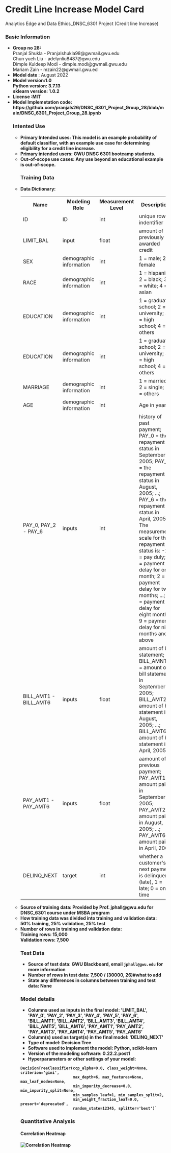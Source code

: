 # Credit Line Increase Model Card
Analytics Edge and Data Ethics_DNSC_6301 Project (Credit line Increase)

<h3>Basic Information</h3>
<ul>
  <li><b>Group no 28:</b> <br>Pranjal Shukla - Pranjalshukla98@gwmail.gwu.edu</br>Chun yueh Liu - adelynliu8487@gwu.edu<br>Dimple Kuldeep Modi - dimple.modi@gwmail.gwu.edu</br> Mariam Zain - mzain22@gwmail.gwu.ed</li>
  <li><b>Model date</b> : August 2022</li>
  <li><b>Model version:1.0<br>Python version: 3.7.13</br>sklearn version: 1.0.2</li>
  <li>License :MIT</li>
  <li>Model Implemetation code: https://github.com/pranjals26/DNSC_6301_Project_Group_28/blob/main/DNSC_6301_Project_Group_28.ipynb</l1>
  
  <h3>Intented Use</h3>
  <ul>
  <li><b>Primary Intended uses:</b> This model is an example probability of default classifier, with an example use case for determining eligibility for a credit line increase.</li>
  <li><b>Primary intended users:</b> GWU DNSC 6301 bootcamp students.</li>
  <li>Out-of-scope use cases: Any use beyond an educational example is out-of-scope.</li>
  
  <h3>Training Data</h3>
  <li>Data Dictionary:</li>
  <table>
  <tr>
    <th>Name</th>
    <th>Modeling Role</th>
    <th>Measurement Level</th>
    <th>Description<//th>
  </tr>
  <tr>
    <td>ID</td>
    <td>ID</td>
    <td>int</td>
    <td>unique row indentifier</td>
  </tr>
  <tr>
    <td>LIMIT_BAL</td>
    <td>input</td>
    <td>float</td>
    <td>amount of previously awarded credit</td>
  </tr>
  <tr>
    <td>SEX</td>
    <td>demographic information</td>
    <td>int</td>
    <td>1 = male; 2 = female</td>
  </tr>
   <tr>
    <td>RACE</td>
    <td>demographic information</td>
    <td>int</td>
    <td>1 = hispanic; 2 = black; 3 = white; 4 = asian</td>
  </tr>
  <tr>
    <td>EDUCATION</td>
    <td>demographic information</td>
    <td>int</td>
    <td>1 = graduate school; 2 = university; 3 = high school; 4 = others</td>
  </tr>
  <tr>
    <td>EDUCATION</td>
    <td>demographic information</td>
    <td>int</td>
    <td>1 = graduate school; 2 = university; 3 = high school; 4 = others</td>
  </tr>
  <tr>
    <td>MARRIAGE</td>
    <td>demographic information</td>
    <td>int</td>
    <td>1 = married; 2 = single; 3 = others</td>
  </tr>
  <tr>
    <td>AGE</td>
    <td>demographic information</td>
    <td>int</td>
    <td>Age in years</td>
  </tr>
   <tr>
    <td>PAY_0, PAY_2 - PAY_6</td>
    <td>inputs</td>
    <td>int</td>
    <td>history of past payment; PAY_0 = the repayment status in September, 2005; PAY_2 = the repayment status in August, 2005; ...; PAY_6 = the repayment status in April, 2005. The measurement scale for the repayment status is: -1 = pay duly; 1 = payment delay for one month; 2 = payment delay for two months; ...; 8 = payment delay for eight months; 9 = payment delay for nine months and above</td>
  </tr>
  <tr>
    <td>BILL_AMT1 - BILL_AMT6</td>
    <td>inputs</td>
    <td>float</td>
    <td>amount of bill statement; BILL_AMNT1 = amount of bill statement in September, 2005; BILL_AMT2 = amount of bill statement in August, 2005; ...; BILL_AMT6 = amount of bill statement in April, 2005
</td>
  </tr>
    <tr>
    <td>PAY_AMT1 - PAY_AMT6</td>
    <td>inputs</td>
    <td>float</td>
    <td>aamount of previous payment; PAY_AMT1 = amount paid in September, 2005; PAY_AMT2 = amount paid in August, 2005; ...; PAY_AMT6 = amount paid in April, 2005
</td>
  </tr>
    <tr>
    <td>DELINQ_NEXT</td>
    <td>target</td>
    <td>int</td>
    <td>whether a customer's next payment is delinquent (late), 1 = late; 0 = on-time
</td>
  </tr>  
</table>

<li>Source of training data: Provided by Prof. jphall@gwu.edu for DNSC_6301 course under MSBA program</li>
<li>How training data was divided into training and validation data: 50% training, 25% validation, 25% test</li>
<li>Number of rows in training and validation data:
<br>Training rows: 15,000</br>
Validation rows: 7,500</li>
  

### Test Data
* **Source of test data**: GWU Blackboard, email `jphall@gwu.edu` for more information
* **Number of rows in test data**: 7,500 / (30000, 26)#what to add
* **State any differences in columns between training and test data**: None

### Model details
* **Columns used as inputs in the final model**: 'LIMIT_BAL',
       'PAY_0', 'PAY_2', 'PAY_3', 'PAY_4', 'PAY_5', 'PAY_6', 'BILL_AMT1',
       'BILL_AMT2', 'BILL_AMT3', 'BILL_AMT4', 'BILL_AMT5', 'BILL_AMT6',
       'PAY_AMT1', 'PAY_AMT2', 'PAY_AMT3', 'PAY_AMT4', 'PAY_AMT5', 'PAY_AMT6'
* **Column(s) used as target(s) in the final model**: 'DELINQ_NEXT'
* **Type of model**: Decision Tree 
* **Software used to implement the model**: Python, scikit-learn
* **Version of the modeling software**: 0.22.2.post1
* **Hyperparameters or other settings of your model**: 
```
DecisionTreeClassifier(ccp_alpha=0.0, class_weight=None, criterion='gini',
                       max_depth=6, max_features=None, max_leaf_nodes=None,
                       min_impurity_decrease=0.0, min_impurity_split=None,
                       min_samples_leaf=1, min_samples_split=2,
                       min_weight_fraction_leaf=0.0, presort='deprecated',
                       random_state=12345, splitter='best')`
```
### Quantitative Analysis

#### Correlation Heatmap
![Correlation Heatmap](https://drive.google.com/file/d/1iIY62MvXi1pIC54ZAiTHNTvWEgWliV3u/view?usp=sharing)


  
      
  
